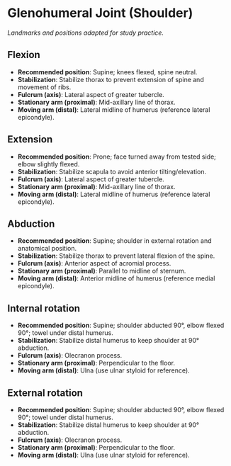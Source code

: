 # Glenohumeral Joint (Shoulder)

_Landmarks and positions adapted for study practice._

## Flexion
- **Recommended position**: Supine; knees flexed, spine neutral.
- **Stabilization**: Stabilize thorax to prevent extension of spine and movement of ribs.
- **Fulcrum (axis)**: Lateral aspect of greater tubercle.
- **Stationary arm (proximal)**: Mid-axillary line of thorax.
- **Moving arm (distal)**: Lateral midline of humerus (reference lateral epicondyle).

## Extension
- **Recommended position**: Prone; face turned away from tested side; elbow slightly flexed.
- **Stabilization**: Stabilize scapula to avoid anterior tilting/elevation.
- **Fulcrum (axis)**: Lateral aspect of greater tubercle.
- **Stationary arm (proximal)**: Mid-axillary line of thorax.
- **Moving arm (distal)**: Lateral midline of humerus (reference lateral epicondyle).

## Abduction
- **Recommended position**: Supine; shoulder in external rotation and anatomical position.
- **Stabilization**: Stabilize thorax to prevent lateral flexion of the spine.
- **Fulcrum (axis)**: Anterior aspect of acromial process.
- **Stationary arm (proximal)**: Parallel to midline of sternum.
- **Moving arm (distal)**: Anterior midline of humerus (reference medial epicondyle).

## Internal rotation
- **Recommended position**: Supine; shoulder abducted 90°, elbow flexed 90°; towel under distal humerus.
- **Stabilization**: Stabilize distal humerus to keep shoulder at 90° abduction.
- **Fulcrum (axis)**: Olecranon process.
- **Stationary arm (proximal)**: Perpendicular to the floor.
- **Moving arm (distal)**: Ulna (use ulnar styloid for reference).

## External rotation
- **Recommended position**: Supine; shoulder abducted 90°, elbow flexed 90°; towel under distal humerus.
- **Stabilization**: Stabilize distal humerus to keep shoulder at 90° abduction.
- **Fulcrum (axis)**: Olecranon process.
- **Stationary arm (proximal)**: Perpendicular to the floor.
- **Moving arm (distal)**: Ulna (use ulnar styloid for reference).
